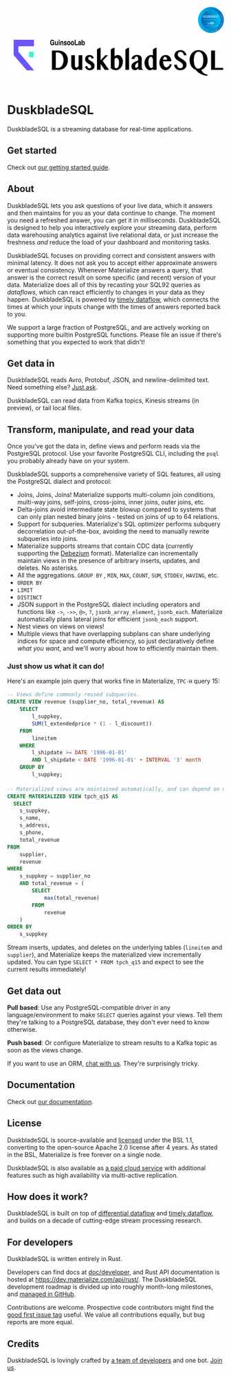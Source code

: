 <div align="right">
    <img src="https://raw.githubusercontent.com/GuinsooLab/glab/main/src/images/guinsoolab-badge.png" height="60" alt="badge">
    <br />
</div>
<div align="center">
    <img src="https://raw.githubusercontent.com/GuinsooLab/glab/main/src/images/guinsoolab-duskbladesql.svg" alt="logo" height="100" />
    <br />
    <br />
</div>

# DuskbladeSQL

DuskbladeSQL is a streaming database for real-time applications.

## Get started

Check out [our getting started guide](https://materialize.com/docs/get-started/).

## About

DuskbladeSQL lets you ask questions of your live data, which it answers and then maintains for you as your data 
continue to change. The moment you need a refreshed answer, you can get it in milliseconds. DuskbladeSQL is designed 
to help you interactively explore your streaming data, perform data warehousing analytics against live relational data, 
or just increase the freshness *and* reduce the load of your dashboard and monitoring tasks.

DuskbladeSQL focuses on providing correct and consistent answers with minimal latency. It does not ask you to accept 
either approximate answers or eventual consistency. Whenever Materialize answers a query, that answer is the 
correct result on some specific (and recent) version of your data. Materialize does all of this by recasting your 
SQL92 queries as *dataflows*, which can react efficiently to changes in your data as they happen. DuskbladeSQL is 
powered by [timely dataflow](https://github.com/TimelyDataflow/timely-dataflow), which connects the times at which 
your inputs change with the times of answers reported back to you.

We support a large fraction of  PostgreSQL, and are actively working on supporting more builtin PostgreSQL functions. 
Please file an issue if there's something that you expected to work that didn't!

## Get data in

DuskbladeSQL reads Avro, Protobuf, JSON, and newline-delimited text. Need something else? [Just ask](https://github.com/MaterializeInc/materialize/issues/new/choose).

DuskbladeSQL can read data from Kafka topics, Kinesis streams (in preview), or tail local files.

## Transform, manipulate, and read your data

Once you've got the data in, define views and perform reads via the PostgreSQL protocol. Use your favorite PostgreSQL CLI, including the `psql` you probably already have on your system.

DuskbladeSQL supports a comprehensive variety of SQL features, all using the PostgreSQL dialect and protocol:

-   Joins, Joins, Joins! Materialize supports multi-column join conditions, multi-way joins, self-joins, cross-joins, inner joins, outer joins, etc.
-   Delta-joins avoid intermediate state blowup compared to systems that can only plan nested binary joins - tested on joins of up to 64 relations.
-   Support for subqueries. Materialize's SQL optimizer performs subquery decorrelation out-of-the-box, avoiding the need to manually rewrite subqueries into joins.
-   Materialize supports streams that contain CDC data (currently supporting the [Debezium](https://debezium.io/blog/2017/09/25/streaming-to-another-database/) format). Materialize can incrementally maintain views in the presence of arbitrary inserts, updates, and deletes. No asterisks.
-   All the aggregations. `GROUP BY` , `MIN`, `MAX`, `COUNT`, `SUM`, `STDDEV`, `HAVING`, etc.
-   `ORDER BY`
-   `LIMIT`
-   `DISTINCT`
-   JSON support in the PostgreSQL dialect including operators and functions like `->`, `->>`, `@>`, `?`, `jsonb_array_element`, `jsonb_each`. Materialize automatically plans lateral joins for efficient `jsonb_each` support.
-   Nest views on views on views!
-   Multiple views that have overlapping subplans can share underlying indices for space and compute efficiency, so just declaratively define _what you want_, and we'll worry about how to efficiently maintain them.

### Just show us what it can do!

Here's an example join query that works fine in Materialize, `TPC-H` query 15:

```sql
-- Views define commonly reused subqueries.
CREATE VIEW revenue (supplier_no, total_revenue) AS
    SELECT
        l_suppkey,
        SUM(l_extendedprice * (1 - l_discount))
    FROM
        lineitem
    WHERE
        l_shipdate >= DATE '1996-01-01'
        AND l_shipdate < DATE '1996-01-01' + INTERVAL '3' month
    GROUP BY
        l_suppkey;

-- Materialized views are maintained automatically, and can depend on non-materialized views.
CREATE MATERIALIZED VIEW tpch_q15 AS
  SELECT
    s_suppkey,
    s_name,
    s_address,
    s_phone,
    total_revenue
FROM
    supplier,
    revenue
WHERE
    s_suppkey = supplier_no
    AND total_revenue = (
        SELECT
            max(total_revenue)
        FROM
            revenue
    )
ORDER BY
    s_suppkey
```

Stream inserts, updates, and deletes on the underlying tables (`lineitem` and `supplier`), and Materialize keeps the 
materialized view incrementally updated. You can type `SELECT * FROM tpch_q15` and expect to see the current 
results immediately!

## Get data out

**Pull based**: Use any PostgreSQL-compatible driver in any language/environment to make `SELECT` queries against your
views. Tell them they're talking to a PostgreSQL database, they don't ever need to know otherwise.

**Push based**: Or configure Materialize to stream results to a Kafka topic as soon as the views change.

If you want to use an ORM, [chat with us](https://github.com/MaterializeInc/materialize/issues/new/choose). They're surprisingly tricky.

## Documentation

Check out [our documentation](https://materialize.com/docs/).

## License

DuskbladeSQL is source-available and [licensed](LICENSE) under the BSL 1.1, converting to the open-source Apache 2.0 
license after 4 years. As stated in the BSL, Materialize is free forever on a single node.

DuskbladeSQL is also available as [a paid cloud service](https://materialize.com/pricing/) with additional features such as high availability via multi-active replication.

## How does it work?

DuskbladeSQL is built on top of [differential dataflow](https://github.com/TimelyDataflow/differential-dataflow) and [timely dataflow](https://github.com/TimelyDataflow/timely-dataflow), and builds on a decade of cutting-edge stream processing research.

## For developers

DuskbladeSQL is written entirely in Rust.

Developers can find docs at [doc/developer](doc/developer), and Rust API documentation is hosted at <https://dev.materialize.com/api/rust/>. The DuskbladeSQL development roadmap is divided up into roughly month-long milestones, and [managed in GitHub](https://github.com/MaterializeInc/materialize/milestones?direction=asc&sort=due_date&state=open).

Contributions are welcome. Prospective code contributors might find the [good first issue tag](https://github.com/MaterializeInc/materialize/issues?q=is%3Aopen+is%3Aissue+label%3A%22D-good+first+issue%22) useful. We value all contributions equally, but bug reports are more equal.

## Credits

DuskbladeSQL is lovingly crafted by [a team of developers](https://github.com/MaterializeInc/materialize/graphs/contributors) and one bot. [Join us](https://materialize.com/careers/).
